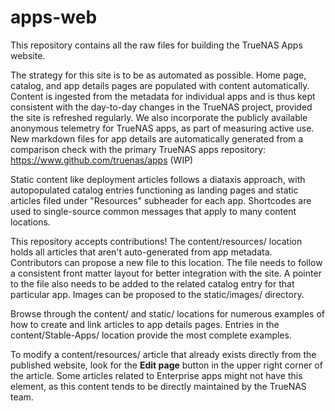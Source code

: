 # apps-web

This repository contains all the raw files for building the TrueNAS Apps website.

The strategy for this site is to be as automated as possible.
Home page, catalog, and app details pages are populated with content automatically.
Content is ingested from the metadata for individual apps and is thus kept consistent with the day-to-day changes in the TrueNAS project, provided the site is refreshed regularly.
We also incorporate the publicly available anonymous telemetry for TrueNAS apps, as part of measuring active use.
New markdown files for app details are automatically generated from a comparison check with the primary TrueNAS apps repository: https://www.github.com/truenas/apps (WIP)

Static content like deployment articles follows a diataxis approach, with autopopulated catalog entries functioning as landing pages and static articles filed under "Resources" subheader for each app.
Shortcodes are used to single-source common messages that apply to many content locations.

This repository accepts contributions!
The content/resources/ location holds all articles that aren't auto-generated from app metadata.
Contributors can propose a new file to this location.
The file needs to follow a consistent front matter layout for better integration with the site.
A pointer to the file also needs to be added to the related catalog entry for that particular app.
Images can be proposed to the static/images/ directory.

Browse through the content/ and static/ locations for numerous examples of how to create and link articles to app details pages.
Entries in the content/Stable-Apps/ location provide the most complete examples.

To modify a content/resources/ article that already exists directly from the published website, look for the **Edit page** button in the upper right corner of the article.
Some articles related to Enterprise apps might not have this element, as this content tends to be directly maintained by the TrueNAS team.
